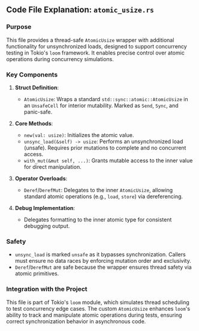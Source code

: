 ## Code File Explanation: `atomic_usize.rs`

### Purpose
This file provides a thread-safe `AtomicUsize` wrapper with additional functionality for unsynchronized loads, designed to support concurrency testing in Tokio's `loom` framework. It enables precise control over atomic operations during concurrency simulations.

### Key Components

1. **Struct Definition**:
   - `AtomicUsize`: Wraps a standard `std::sync::atomic::AtomicUsize` in an `UnsafeCell` for interior mutability. Marked as `Send`, `Sync`, and panic-safe.

2. **Core Methods**:
   - `new(val: usize)`: Initializes the atomic value.
   - `unsync_load(&self) -> usize`: Performs an unsynchronized load (unsafe). Requires prior mutations to complete and no concurrent access.
   - `with_mut(&mut self, ...)`: Grants mutable access to the inner value for direct manipulation.

3. **Operator Overloads**:
   - `Deref`/`DerefMut`: Delegates to the inner `AtomicUsize`, allowing standard atomic operations (e.g., `load`, `store`) via dereferencing.

4. **Debug Implementation**:
   - Delegates formatting to the inner atomic type for consistent debugging output.

### Safety
- `unsync_load` is marked `unsafe` as it bypasses synchronization. Callers must ensure no data races by enforcing mutation order and exclusivity.
- `Deref`/`DerefMut` are safe because the wrapper ensures thread safety via atomic primitives.

### Integration with the Project
This file is part of Tokio's `loom` module, which simulates thread scheduling to test concurrency edge cases. The custom `AtomicUsize` enhances `loom`'s ability to track and manipulate atomic operations during tests, ensuring correct synchronization behavior in asynchronous code.
